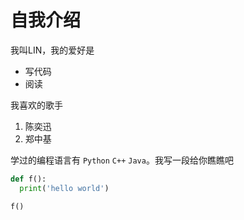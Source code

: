 # 自我介绍

我叫LIN，我的爱好是 

* 写代码
* 阅读

我喜欢的歌手
1. 陈奕迅
2. 郑中基


学过的编程语言有 `Python` `C++` `Java`。我写一段给你瞧瞧吧

```Python
def f():
  print('hello world')

f()
```

